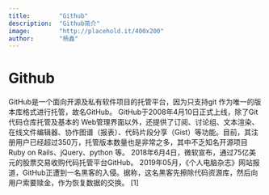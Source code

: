 ```yaml
---
title:        "Github"
description:  "Github简介"
image:        "http://placehold.it/400x200"
author:       "杨鑫"
---
```


Github
============

GitHub是一个面向开源及私有软件项目的托管平台，因为只支持git 作为唯一的版本库格式进行托管，故名GitHub。
GitHub于2008年4月10日正式上线，除了Git代码仓库托管及基本的 Web管理界面以外，还提供了订阅、讨论组、文本渲染、在线文件编辑器、协作图谱（报表）、代码片段分享（Gist）等功能。目前，其注册用户已经超过350万，托管版本数量也是非常之多，其中不乏知名开源项目 Ruby on Rails、jQuery、python 等。
2018年6月4日，微软宣布，通过75亿美元的股票交易收购代码托管平台GitHub。
2019年05月，《个人电脑杂志》网站报道，GitHub正遭到一名黑客的入侵。据称，这名黑客先擦除代码资源库，然后向用户索要赎金，作为恢复数据的交换。 [1]





